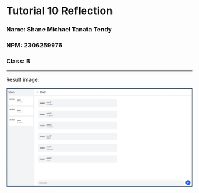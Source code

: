 # Tutorial 10 Reflection
### Name: Shane Michael Tanata Tendy
### NPM: 2306259976
### Class: B

----

Result image:

![original_chat](original_chat.jpg)